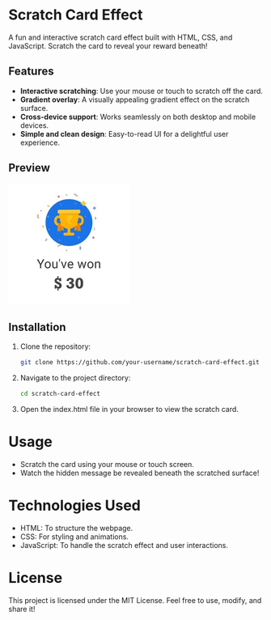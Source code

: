 # Scratch Card Effect

A fun and interactive scratch card effect built with HTML, CSS, and JavaScript. Scratch the card to reveal your reward beneath!

## Features

- **Interactive scratching**: Use your mouse or touch to scratch off the card.
- **Gradient overlay**: A visually appealing gradient effect on the scratch surface.
- **Cross-device support**: Works seamlessly on both desktop and mobile devices.
- **Simple and clean design**: Easy-to-read UI for a delightful user experience.

## Preview

![Preview](scratch-card.jpeg)

## Installation

1. Clone the repository:
   ```bash
   git clone https://github.com/your-username/scratch-card-effect.git

2. Navigate to the project directory:
    ```bash
    cd scratch-card-effect

3. Open the index.html file in your browser to view the scratch card.


# Usage
- Scratch the card using your mouse or touch screen.
- Watch the hidden message be revealed beneath the scratched surface!

# Technologies Used
- HTML: To structure the webpage.
- CSS: For styling and animations.
- JavaScript: To handle the scratch effect and user interactions.

# License

This project is licensed under the MIT License. Feel free to use, modify, and share it!